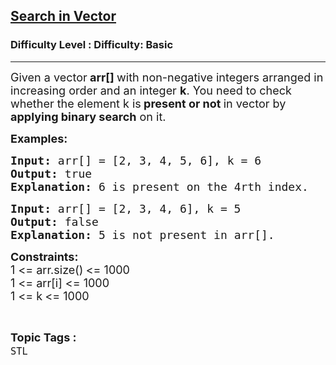<h2><a href="https://www.geeksforgeeks.org/problems/search-in-vector/1?page=1&category=Arrays,Mathematical,Strings,STL,Matrix,Map,prefix-sum,Merge%20Sort,Kadane&difficulty=Basic&status=unsolved&sortBy=accuracy">Search in Vector</a></h2><h3>Difficulty Level : Difficulty: Basic</h3><hr><div class="problems_problem_content__Xm_eO"><p><span style="font-size: 18px;">Given a vector<strong> arr[] </strong>with non-negative integers arranged in increasing order and an integer <strong>k</strong>. You need to check whether the element k is<strong> present or not </strong>in vector by<strong> applying binary search</strong> on it.</span></p>
<p><strong><span style="font-size: 18px;">Examples:</span></strong></p>
<pre><strong><span style="font-size: 18px;">Input: </span></strong><span style="font-size: 18px;">arr[] = [2, 3, 4, 5, 6], k = 6<br><strong>Output: </strong>true<br><strong>Explanation: </strong>6 is present on the 4rth index.</span></pre>
<pre><strong><span style="font-size: 18px;">Input: </span></strong><span style="font-size: 18px;">arr[] = [2, 3, 4, 6], k = 5<br><strong>Output: </strong>false<br><strong>Explanation: </strong>5 is not present in arr[].</span></pre>
<p><span style="font-size: 18px;"><strong>Constraints:</strong><br>1 &lt;= arr.size()<strong>&nbsp;</strong>&lt;= 1000<br>1 &lt;= arr[i] &lt;= 1000<br>1 &lt;= k<strong>&nbsp;</strong>&lt;= 1000</span></p></div><br><p><span style=font-size:18px><strong>Topic Tags : </strong><br><code>STL</code>&nbsp;